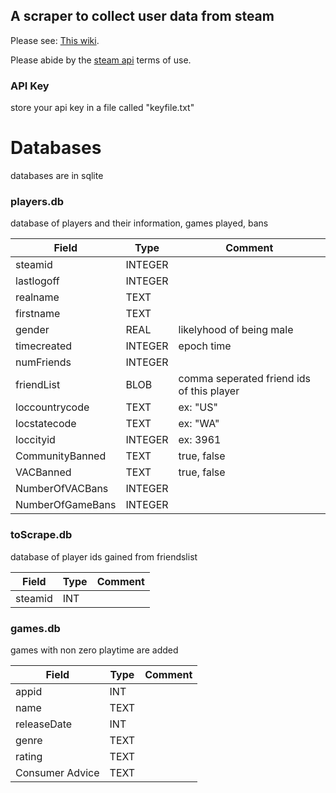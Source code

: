 ##  A scraper to collect user data from steam

Please see: [This wiki](https://developer.valvesoftware.com/wiki/Steam_Web_API#GetPlayerSummaries_.28v0002.29 ).

Please abide by the [steam api](http://steamcommunity.com/dev) terms of use.


### API Key

store your api key in a file called "keyfile.txt"

# Databases 

databases are in sqlite

### players.db

database of players and their information, games played, bans

Field | Type | Comment
--- | --- | --- 
steamid | INTEGER |
lastlogoff| INTEGER |
realname | TEXT |
firstname | TEXT |
gender | REAL| likelyhood of being male
timecreated | INTEGER |epoch time
numFriends | INTEGER |
friendList | BLOB | comma seperated friend ids of this player 
loccountrycode | TEXT | ex: "US"
locstatecode | TEXT | ex: "WA"
loccityid | INTEGER | ex: 3961
CommunityBanned | TEXT | true, false 
VACBanned | TEXT | true, false
NumberOfVACBans | INTEGER |
NumberOfGameBans | INTEGER |



### toScrape.db

database of player ids gained from friendslist

Field | Type | Comment
--- | --- | --- 
steamid  | INT | 


### games.db

games with non zero playtime are added 

Field | Type | Comment
--- | --- | --- 
appid | INT | 
name | TEXT |
releaseDate | INT |
genre | TEXT |
rating | TEXT |
Consumer Advice | TEXT

